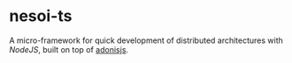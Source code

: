 # nesoi-ts

A micro-framework for quick development of distributed architectures with *NodeJS*, built on top of [adonisjs](https://github.com/adonisjs).